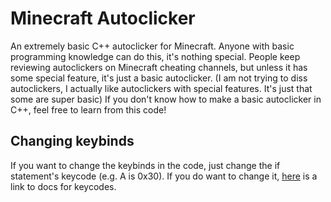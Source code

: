 # Minecraft Autoclicker
An extremely basic C++ autoclicker for Minecraft.
Anyone with basic programming knowledge can do this, it's nothing special.
People keep reviewing autoclickers on Minecraft cheating channels, but unless it has some special feature, it's just a basic autoclicker. (I am not trying to diss autoclickers, I actually like autoclickers with special features. It's just that some are super basic)
If you don't know how to make a basic autoclicker in C++, feel free to learn from this code!

## Changing keybinds
If you want to change the keybinds in the code, just change the if statement's keycode (e.g. A is 0x30).
If you do want to change it, [here](https://docs.microsoft.com/en-us/windows/desktop/inputdev/virtual-key-codes) is a link to docs for keycodes.
